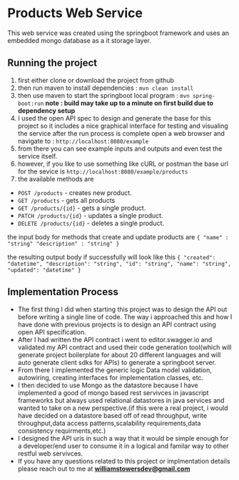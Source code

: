 # Products Web Service

This web service was created using the springboot framework and uses an embedded mongo database as a it storage layer.


## Running the project
1. first either clone or download the project from github
2. then run maven to install dependencies : `mvn clean install`
3. then use maven to start the springboot local program : `mvn spring-boot:run` **note : build may take up to a minute on first build due to dependency setup**
4. I used the open API spec to design and generate the base for this project so it includes a nice graphical interface for testing and visualing the service after the run process is complete open a web browser and navigate to :  `http://localhost:8080/example`
5. from there you can see example inputs and outputs and even test the service itself.
6. however, if you like to use something like cURL or postman the base url for the sevice is `http://localhost:8080/example/products`
7. the available methods are 
 * `POST /products` - creates new product.
 * `GET /products` - gets all products
 * `GET /products/{id}` - gets a single product.
 * `PATCH /products/{id}` - updates a single product.
 * `DELETE /products/{id}` - deletes a single product.

the input body for methods that create and update products are 
`{
	"name" : "string"
	"description" : "string"
}`

the resulting output body if successfully will look like this
`{
  "created": "datetime",
  "description": "string",
  "id": "string",
  "name": "string",
  "updated": "datetime"
}`


## Implementation Process

* The first thing I did when starting this project was to design the API out before writing a single line of code. The way i approached this and how I have done with previous projects is to design an API contract using open API specification.
* After I had written the API contract i went to editor.swagger.io and validated my API contract and used their code generation tool(which will generate project boilerplate for about 20 different languages and will auto generate client sdks for APIs) to generate a springboot server.
* From there I implemented the generic logic Data model validation, autowiring, creating interfaces for implementation classes, etc.
* I then decided to use Mongo as the datastore because I have implemented a good of mongo based rest servivces in javascript frameworks but always used relational datastores in java services and wanted to take on a new perspective.(if this were a real project, i would have decided on a datastore based off of read throughput, write throughput,data access patterns,scalability requirements,data consistency requirments,etc.)
* I designed the API uris in such a way that it would be simple enough for a developer/end user to consume it in a logical and familar way to other restful web servivces.
* If you have any questions related to this project or implmentation details please reach out to me at **williamstowersdev@gmail.com**